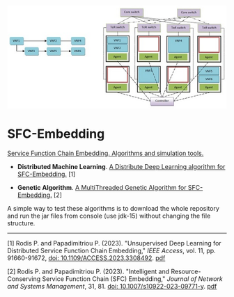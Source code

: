 ![ ](logo.png)
# SFC-Embedding

[Service Function Chain Embedding. Algorithms and simulation tools.](https://rodispantelis.github.io/SFC-Embedding/)

* **Distributed Machine Learning**. [A Distribute Deep Learning algorithm for SFC-Embedding.](https://github.com/rodispantelis/SFC-Embedding/tree/main/Distributed-DeepLearning) [1]

* **Genetic Algorithm**. [A MultiThreaded Genetic Algorithm for SFC-Embedding.](https://github.com/rodispantelis/SFC-Embedding/tree/main/Genetic_Algorithm/) [2]


A simple way to test these algorithms is to download the whole repository and run the jar files from console (use jdk-15) without changing the file structure.


---
[1] Rodis P. and Papadimitriou P. (2023). "Unsupervised Deep Learning for Distributed Service Function Chain Embedding," 
*IEEE Access*, vol. 11, pp. 91660-91672, [doi: 10.1109/ACCESS.2023.3308492](https://doi.org/10.1109/ACCESS.2023.3308492). [pdf](https://ieeexplore.ieee.org/stamp/stamp.jsp?tp=&arnumber=10229131)

[2] Rodis P. and Papadimitriou P. (2023). "Intelligent and Resource-Conserving Service Function Chain (SFC) Embedding," 
*Journal of Network and Systems Management*, 31, 81. [doi: 10.1007/s10922-023-09771-y](https://doi.org/10.1007/s10922-023-09771-y). [pdf](https://link.springer.com/content/pdf/10.1007/s10922-023-09771-y.pdf?pdf=button)



